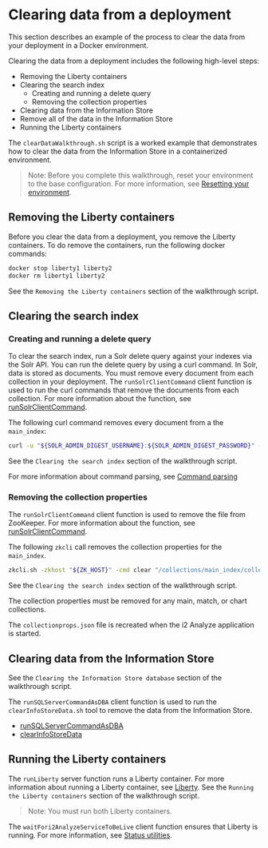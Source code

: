 # Clearing data from a deployment

This section describes an example of the process to clear the data from your deployment in a Docker environment.

Clearing the data from a deployment includes the following high-level steps:
* Removing the Liberty containers
* Clearing the search index
  * Creating and running a delete query
  * Removing the collection properties
* Clearing data from the Information Store
* Remove all of the data in the Information Store
* Running the Liberty containers

The `clearDataWalkthrough.sh` script is a worked example that demonstrates how to clear the data from the Information Store in a containerized environment.

> Note: Before you complete this walkthrough, reset your environment to the base configuration. For more information, see [Resetting your environment](./reset_walkthroughs.md).

## <a name="removingthelibertycontainers"></a> Removing the Liberty containers

Before you clear the data from a deployment, you remove the Liberty containers. To do remove the containers, run the following docker commands:

```bash
docker stop liberty1 liberty2
docker rm liberty1 liberty2
```

See the `Removing the Liberty containers` section of the walkthrough script.

## <a name="clearingthesearchindex"></a> Clearing the search index

### <a name="creatingandrunningadeletequery"></a> Creating and running a delete query

To clear the search index, run a Solr delete query against your indexes via the Solr API. 
You can run the delete query by using a curl command. In Solr, data is stored as documents. 
You must remove every document from each collection in your deployment.
The `runSolrClientCommand` client function is used to run the curl commands that remove the documents from each collection. 
For more information about the function, see [runSolrClientCommand](../tools%20and%20functions/client_functions.md#runsolrclientcommand).

The following curl command removes every document from a the `main_index`:

```bash
curl -u "${SOLR_ADMIN_DIGEST_USERNAME}:${SOLR_ADMIN_DIGEST_PASSWORD}" --cacert ${CONTAINER_SECRETS_DIR}/CA.cer "${SOLR1_BASE_URL}/solr/main_index/update?commit=true" -H Content-Type:"text/xml" --data-binary "<delete><query>*:*</query></delete>"
```

See the `Clearing the search index` section of the walkthrough script.

For more information about command parsing, see [Command parsing](../images%20and%20containers/solr_client.md#commandparsing)

### <a name="removingthecollectionproperties"></a> Removing the collection properties

The `runSolrClientCommand` client function is used to remove the file from ZooKeeper. 
For more information about the function, see [runSolrClientCommand](../tools%20and%20functions/client_functions.md#runsolrclientcommand).

The following `zkcli` call removes the collection properties for the `main_index`.
```bash
zkcli.sh -zkhost "${ZK_HOST}" -cmd clear "/collections/main_index/collectionprops.json"
```

See the `Clearing the search index` section of the walkthrough script.

The collection properties must be removed for any main, match, or chart collections.

The `collectionprops.json` file is recreated when the i2 Analyze application is started. 

## <a name="clearingdatafromtheinformationstore"></a> Clearing data from the Information Store

See the `Clearing the Information Store database` section of the walkthrough script.

The `runSQLServerCommandAsDBA` client function is used to run the `clearInfoStoreData.sh` tool to remove the data from the Information Store.  
  * [runSQLServerCommandAsDBA](../tools%20and%20functions/client_functions.md#runsqlservercommandasdba)
  * [clearInfoStoreData](../tools%20and%20functions/i2analyze_tools.md#removedatafromtheinformationstoretool)
  
## <a name="runningthelibertycontainers"></a> Running the Liberty containers

The `runLiberty` server function runs a Liberty container. For more information about running a Liberty container, see [Liberty](../images%20and%20containers/liberty.md#runningalibertycontainer).
See the `Running the Liberty containers` section of the walkthrough script.

> Note: You must run both Liberty containers.

The `waitFori2AnalyzeServiceToBeLive` client function ensures that Liberty is running. For more information, see [Status utilities](../tools%20and%20functions/client_functions.md#status-utilities#waitFori2AnalyzeServiceToBeLive).